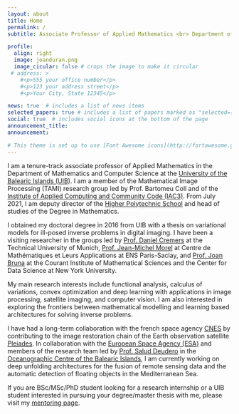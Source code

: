 ```yaml
---
layout: about
title: Home
permalink: /
subtitle: Associate Professor of Applied Mathematics <br> Department of Mathematics and Computer Science, <a href='https://www.uib.eu/'>University of the Balearic Islands</a>

profile:
  align: right
  image: joanduran.png
  image_cicular: false # crops the image to make it circular
 # address: >
    #<p>555 your office number</p>
    #<p>123 your address street</p>
    #<p>Your City, State 12345</p>

news: true  # includes a list of news items
selected_papers: true # includes a list of papers marked as "selected={true}"
social: true  # includes social icons at the bottom of the page
announcement_title:
announcement:

# This theme is set up to use [Font Awesome icons](http://fortawesome.github.io/Font-Awesome/) and [Academicons](https://jpswalsh.github.io/academicons/), like the ones below. 
---
```


I am a tenure-track associate professor of Applied Mathematics in the Department of Mathematics and Computer Science at the [University of the Balearic Islands (UIB)](http://www.uib.eu/). I am a member of the Mathematical Image Processing (TAMI) research group led by Prof. Bartomeu Coll and of the [Institute of Applied Computing and Community Code (IAC3)](http://iac3.uib.es). From July 2021, I am deputy director of the [Higher Polytechnic School](http://eps.uib.es/) and head of studies of the Degree in Mathematics.

I obtained my doctoral degree in 2016 from UIB with a thesis on variational models for ill-posed inverse problems in digital imaging. I have been a visiting researcher in the groups led by [Prof. Daniel Cremers](http://vision.in.tum.de/) at the Technical University of Munich, [Prof. Jean-Michel Morel](http://sites.google.com/site/jeanmichelmorelcmlaenscachan/) at Centre de Mathématiques et Leurs Applications at ENS Paris-Saclay, and [Prof. Joan Bruna](http://cims.nyu.edu/~bruna/) at the Courant Institute of Mathematical Sciences and the Center for Data Science at New York University.

My main research interests include functional analysis, calculus of variations, convex optimization and deep learning with applications in image processing, satellite imaging, and computer vision. I am also interested in exploring the frontiers between mathematical modelling and learning based architectures for solving inverse problems.  

I have had a long-term collaboration with the french space agency [CNES](http://cnes.fr/en) by contributing to the image restoration chain of the Earth observation satellite [Pleiades](http://pleiades.cnes.fr/en/PLEIADES/index.htm). In collaboration with the [European Space Agency (ESA)](http://www.esa.int) and members of the research team led by [Prof. Salud Deudero](http://www.ba.ieo.es/es/personal/12-contacts/15-salud-deudero-company) in the [Oceanographic Centre of the Balearic Islands](http://www.ba.ieo.es), I am currently working on deep unfolding architectures for the fusion of remote sensing data and the automatic detection of floating objects in the Mediterranean Sea.

If you are BSc/MSc/PhD student looking for a research internship or a UIB student interested in pursuing your degree/master thesis with me, please visit my [mentoring page](/Mentoring/).
